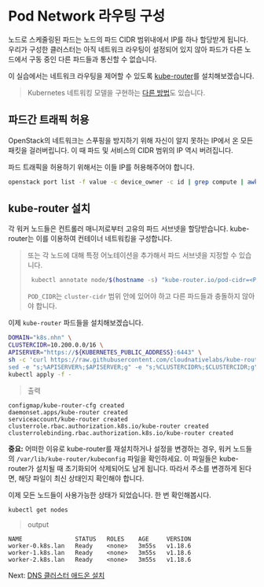# Pod Network 라우팅 구성

노드로 스케줄링된 파드는 노드의 파드 CIDR 범위내에서 IP를 하나 할당받게 됩니다. 우리가 구성한 클러스터는 아직 네트워크 라우팅이 설정되어 있지 않아 파드가 다른 노드에서 구동 중인 다른 파드들과 통신할 수 없습니다.

이 실습에서는 네트워크 라우팅을 제어할 수 있도록 [kube-router](https://github.com/cloudnativelabs/kube-router)를 설치해보겠습니다.

> Kubernetes 네트워킹 모델을 구현하는 [다른 방법](https://kubernetes.io/docs/concepts/cluster-administration/networking/#how-to-achieve-this)도 있습니다.

## 파드간 트래픽 허용

OpenStack의 네트워크는 스푸핑을 방지하기 위해 자신이 알지 못하는 IP에서 온 모든 패킷을 걸러버립니다. 이 때 파드 및 서비스의 CIDR 범위의 IP 역시 버려집니다.

파드 트래픽을 허용하기 위해서는 이들 IP를 허용해주어야 합니다.

```bash
openstack port list -f value -c device_owner -c id | grep compute | awk '{print $2}' | xargs -tI@ openstack port set @ --allowed-address ip-address=10.200.0.0/16 --allowed-address ip-address=10.32.0.0/24
```

## kube-router 설치

각 워커 노드들은 컨트롤러 매니저로부터 고유의 파드 서브넷을 할당받습니다. kube-router는 이를 이용하여 컨테이너 네트워킹을 구성합니다.

> 또는 각 노드에 대해 특정 어노테이션을 추가해서 파드 서브넷을 지정할 수 있습니다.
> ```bash
>  kubectl annotate node/$(hostname -s) "kube-router.io/pod-cidr=<POD_CIDR>"
> ```
> `POD_CIDR`는 `cluster-cidr` 범위 안에 있어야 하고 다른 파드들과 충돌하지 않아야 합니다.

이제 `kube-router` 파드들을 설치해보겠습니다.

```bash
DOMAIN="k8s.nhn" \
CLUSTERCIDR=10.200.0.0/16 \
APISERVER="https://${KUBERNETES_PUBLIC_ADDRESS}:6443" \
sh -c 'curl https://raw.githubusercontent.com/cloudnativelabs/kube-router/master/daemonset/generic-kuberouter-all-features.yaml -o - | \
sed -e "s;%APISERVER%;$APISERVER;g" -e "s;%CLUSTERCIDR%;$CLUSTERCIDR;g"' | \
kubectl apply -f -
```

> 출력

```
configmap/kube-router-cfg created
daemonset.apps/kube-router created
serviceaccount/kube-router created
clusterrole.rbac.authorization.k8s.io/kube-router created
clusterrolebinding.rbac.authorization.k8s.io/kube-router created
```

**중요:** 어떠한 이유로 kube-router를 재설치하거나 설정을 변경하는 경우, 워커 노드들의 `/var/lib/kube-router/kubeconfig` 파일을 확인하세요. 이 파일들은 kube-router가 설치될 때 초기화되어 삭제되어도 남게 됩니다. 따라서 주소를 변경하게 된다면, 해당 파일이 최신 상태인지 확인해야 합니다.

이제 모든 노드들이 사용가능한 상태가 되었습니다. 한 번 확인해봅시다.

```bash
kubectl get nodes
```

> output

```
NAME               STATUS   ROLES    AGE     VERSION
worker-0.k8s.lan   Ready    <none>   3m55s   v1.18.6
worker-1.k8s.lan   Ready    <none>   3m55s   v1.18.6
worker-2.k8s.lan   Ready    <none>   3m55s   v1.18.6
```

Next: [DNS 클러스터 애드온 설치](12-dns-addon.md)

